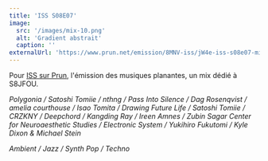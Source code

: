 ```yaml
---
title: 'ISS S08E07'
image:
  src: '/images/mix-10.png'
  alt: 'Gradient abstrait'
  caption: ''
externalUrl: 'https://www.prun.net/emission/8MNV-iss/jW4e-iss-s08e07-mix-en-tout-genre'
---
```


Pour [ISS sur Prun](https://www.prun.net/emission/8MNV-iss), l'émission des musiques planantes, un mix dédié à S8JFOU.

_Polygonia / Satoshi Tomiie / nthng / Pass Into Silence / Dag Rosenqvist / amelia courthouse / Isao Tomita / Drawing Future Life / Satoshi Tomiie / CRZKNY / Deepchord / Kangding Ray  / Ireen Amnes / Zubin Sagar Center for Neuroaesthetic Studies / Electronic System / Yukihiro Fukutomi / Kyle Dixon & Michael Stein_

_Ambient / Jazz / Synth Pop / Techno_ 
